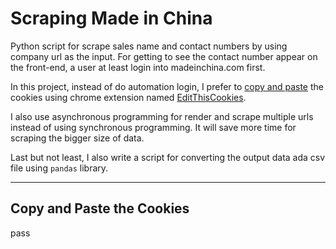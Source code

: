 # Scraping Made in China

Python script for scrape sales name and contact numbers by using company url as the input. For getting to see the contact number appear on the front-end, a user at least login into madeinchina.com first.  

In this project, instead of do automation login, I prefer to [copy and paste](#2-copy-and-paste-the-cookies) the cookies using chrome extension named [EditThisCookies](https://chrome.google.com/webstore/detail/editthiscookie/fngmhnnpilhplaeedifhccceomclgfbg).

I also use asynchronous programming for render and scrape multiple urls instead of using synchronous programming. It will save more time for scraping the bigger size of data.  

Last but not least, I also write a script for converting the output data ada csv file using `pandas` library.

___  
## Copy and Paste the Cookies
pass
